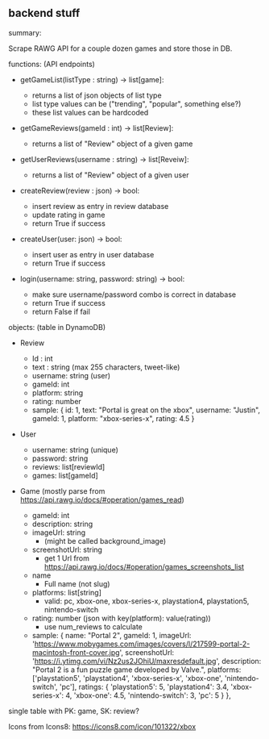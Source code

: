 backend stuff
-----------------------------------
summary:

Scrape RAWG API for a couple dozen games and store those in DB.

functions: (API endpoints)

- getGameList(listType : string) -> list[game]:
  - returns a list of json objects of list type
  - list type values can be ("trending", "popular", something else?)
  - these list values can be hardcoded

- getGameReviews(gameId : int) -> list[Review]:
  - returns a list of "Review" object of a given game

- getUserReviews(username : string) -> list[Reveiw]:
  - returns a list of "Review" object of a given user

- createReview(review : json) -> bool:
  - insert review as entry in review database
  - update rating in game
  - return True if success

- createUser(user: json) -> bool:
  - insert user as entry in user database 
  - return True if success

- login(username: string, password: string) -> bool:
  - make sure username/password combo is correct in database
  - return True if success
  - return False if fail

objects: (table in DynamoDB)

- Review
  - Id : int
  - text : string (max 255 characters, tweet-like)
  - username: string (user)
  - gameId: int
  - platform: string
  - rating: number
  - sample: {
        id: 1,
        text: "Portal is great on the xbox",
        username: "Justin",
        gameId: 1,
        platform: "xbox-series-x",
        rating: 4.5
    }

- User
  - username: string (unique)
  - password: string
  - reviews: list[reviewId]
  - games: list[gameId]

- Game (mostly parse from https://api.rawg.io/docs/#operation/games_read)
  - gameId: int
  - description: string
  - imageUrl: string
    - (might be called background_image)
  - screenshotUrl: string
    - get 1 Url from https://api.rawg.io/docs/#operation/games_screenshots_list
  - name
    - Full name (not slug)
  - platforms: list[string]
    - valid: pc, xbox-one, xbox-series-x, playstation4, playstation5, nintendo-switch
  - rating: number (json with key(platform): value(rating))
    - use num_reviews to calculate
  - sample: {
      name: "Portal 2",
      gameId: 1,
      imageUrl: 'https://www.mobygames.com/images/covers/l/217599-portal-2-macintosh-front-cover.jpg',
      screenshotUrl: 'https://i.ytimg.com/vi/Nz2us2JOhiU/maxresdefault.jpg',
      description: "Portal 2 is a fun puzzle game developed by Valve.",
      platforms: ['playstation5', 'playstation4', 'xbox-series-x', 'xbox-one', 'nintendo-switch', 'pc'],
      ratings: {
        'playstation5': 5,
        'playstation4': 3.4,
        'xbox-series-x': 4,
        'xbox-one': 4.5,
        'nintendo-switch': 3,
        'pc': 5
      }
    },

single table with PK: game, SK: review?

Icons from Icons8:
https://icons8.com/icon/101322/xbox
